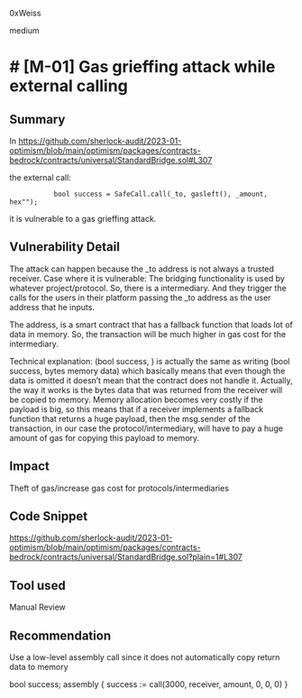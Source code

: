 0xWeiss

medium

# # [M-01] Gas grieffing attack while external calling

## Summary

In
https://github.com/sherlock-audit/2023-01-optimism/blob/main/optimism/packages/contracts-bedrock/contracts/universal/StandardBridge.sol#L307

the external call:

               bool success = SafeCall.call(_to, gasleft(), _amount, hex"");

it is vulnerable to a gas grieffing attack.

## Vulnerability Detail
 The attack can happen because the \_to address is not always a trusted receiver. Case where it is vulnerable:
The bridging functionality is used by whatever project/protocol. So, there is a intermediary. And they trigger the calls for the users in their platform passing the \_to address as the user address that he inputs.

The address, is a smart contract that has a fallback function that loads lot of data in memory. So, the transaction will be much higher in gas cost for the intermediary.

Technical explanation:
(bool success, ) is actually the same as writing (bool success, bytes memory data) which basically means that even though the data is omitted it doesn’t mean that the contract does not handle it. Actually, the way it works is the bytes data that was returned from the receiver will be copied to memory. Memory allocation becomes very costly if the payload is big, so this means that if a receiver implements a fallback function that returns a huge payload, then the msg.sender of the transaction, in our case the protocol/intermediary, will have to pay a huge amount of gas for copying this payload to memory.

## Impact

Theft of gas/increase gas cost for protocols/intermediaries

## Code Snippet
https://github.com/sherlock-audit/2023-01-optimism/blob/main/optimism/packages/contracts-bedrock/contracts/universal/StandardBridge.sol?plain=1#L307

## Tool used 
Manual Review

## Recommendation

Use a low-level assembly call since it does not automatically copy return data to memory

bool success;
assembly {
success := call(3000, receiver, amount, 0, 0, 0)
}
